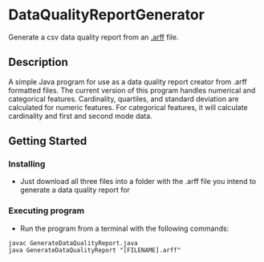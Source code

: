 # DataQualityReportGenerator

Generate a csv data quality report from an [.arff](https://www.cs.waikato.ac.nz/ml/weka/arff.html "Attribute-Relation File Format (ARFF) Documentation") file.

## Description

A simple Java program for use as a data quality report creator from .arff formatted files. The current version of this program handles numerical and categorical features. Cardinality, quartiles, and standard deviation are calculated for numeric features. For categorical features, it will calculate cardinality and first and second mode data.

## Getting Started

### Installing

* Just download all three files into a folder with the .arff file you intend to generate a data quality report for

### Executing program

* Run the program from a terminal with the following commands:
```
javac GenerateDataQualityReport.java
java GenerateDataQualityReport "[FILENAME].arff"
```
